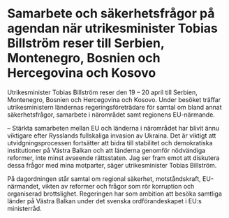 # Samarbete och säkerhetsfrågor på agendan när utrikesminister Tobias Billström reser till Serbien, Montenegro, Bosnien och Hercegovina och Kosovo

Utrikesminister Tobias Billström reser den 19 – 20 april till Serbien, Montenegro, Bosnien och Hercegovina och Kosovo. Under besöket träffar utrikesministern ländernas regeringsföreträdare för samtal om bland annat säkerhetsfrågor, samarbete i närområdet samt regionens EU-närmande.

– Stärkta samarbeten mellan EU och länderna i närområdet har blivit ännu viktigare efter Rysslands fullskaliga invasion av Ukraina. Det är viktigt att utvidgningsprocessen fortsätter att bidra till stabilitet och demokratiska institutioner på Västra Balkan och att länderna genomför nödvändiga reformer, inte minst avseende rättsstaten. Jag ser fram emot att diskutera dessa frågor med mina motparter, säger utrikesminister Tobias Billström.

På dagordningen står samtal om regional säkerhet, motståndskraft, EU-närmandet, vikten av reformer och frågor som rör korruption och organiserad brottslighet. Regeringen har som ambition att besöka samtliga länder på Västra Balkan under det svenska ordförandeskapet i EU:s ministerråd.
